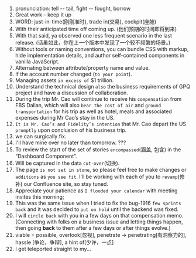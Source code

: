 1. pronunciation: tell -- tail, fight -- fought, borrow
2. Great work – keep it up
3. WORD: just-in-time(刚刚准时), trade in(交易), cockpit(座舱)
4. With their anticipated time off coming up. (他们预期的时间即将到来)
5. With that said, ya observed one less frequent scenario in the last release. (话虽如此，你在上一个版本中发现了一个较不频繁的场景。)
6. Without tools or naming conventions, you can bundle CSS with markup, hide implementation details, and author self-contained components in vanilla JavaScript.
7. Alternating between attribute/property name and value.
8. If the account number changed (`to your point`).
9. Managing assets `in excess of` $1 trillion.
10. Understand the technical design `also` the business requirements of GPQ project and have a discussion of collaboration.
11. During the trip Mr. Cao will continue to receive his `compensation` from FBS Dalian, which will also `bear the cost of air` and `ground transportation` for his trip as well as hotel, meals and associated expenses during Mr Cao’s stay in the US.
12. `It is Mr. Cao’s and Fidelity’s intention` that Mr. Cao depart the US `promptly` upon conclusion of his business trip.
13. we can surgically fix.
14. I'll have mine over no later than tomorrow. ???
15. To review the start of the set of stories `encompassed`(涵盖, 包含) in the “Dashboard Component”.
16. Will be captured in the data `cut-over`(切换).
17. The page `is not set in stone`, so please feel free to make changes or `additions` as `you see fit`. I’ll be working with each of you to `revamp`(修补) our Confluence site, so stay tuned.
18. Appreciate your patience as `I flooded your calendar` with meeting invites this morning;
19. This was the same issue when I tried to fix the bug-1916 `few sprints back` and it was decided to `put on hold` until the backend was fixed.
20. I will `circle back` with you in a few days on that compensation memo. [Connecting with folks on a business issue and letting things happen, then going **back** to them after a few days or after things evolve.]
21. viable = possible, overlook[忽视], penetrate -> penetrating[有洞察力的], hassle [争论，争辩], a hint of[少许，一点]
22. I get teleported straight to my...
<!--stackedit_data:
eyJoaXN0b3J5IjpbLTE4MTE0MTc5MDBdfQ==
-->